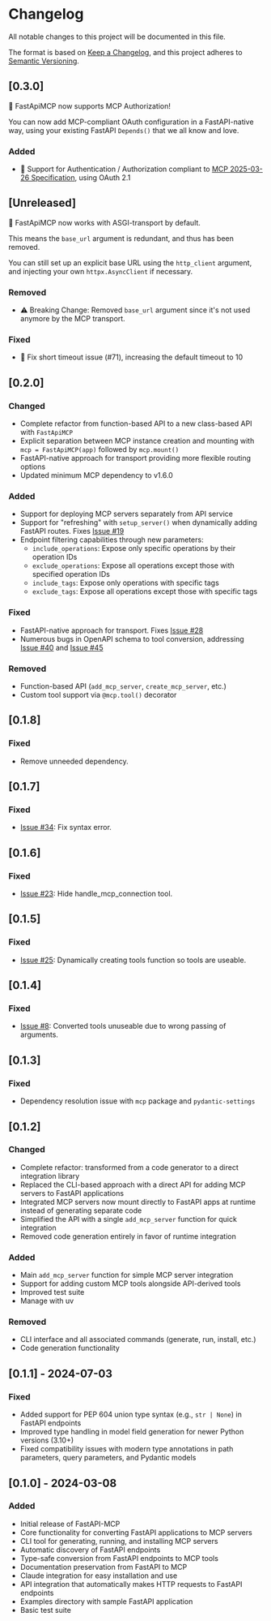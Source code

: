 # Changelog

All notable changes to this project will be documented in this file.

The format is based on [Keep a Changelog](https://keepachangelog.com/en/1.0.0/),
and this project adheres to [Semantic Versioning](https://semver.org/spec/v2.0.0.html).

## [0.3.0]

🚀 FastApiMCP now supports MCP Authorization!

You can now add MCP-compliant OAuth configuration in a FastAPI-native way, using your existing FastAPI `Depends()` that we all know and love.

### Added
- 🎉 Support for Authentication / Authorization compliant to [MCP 2025-03-26 Specification](https://modelcontextprotocol.io/specification/2025-03-26/basic/authorization), using OAuth 2.1

## [Unreleased]

🚀 FastApiMCP now works with ASGI-transport by default.

This means the `base_url` argument is redundant, and thus has been removed.

You can still set up an explicit base URL using the `http_client` argument, and injecting your own `httpx.AsyncClient` if necessary.

### Removed
- ⚠️ Breaking Change: Removed `base_url` argument since it's not used anymore by the MCP transport.

### Fixed
- 🐛 Fix short timeout issue (#71), increasing the default timeout to 10


## [0.2.0]

### Changed
- Complete refactor from function-based API to a new class-based API with `FastApiMCP`
- Explicit separation between MCP instance creation and mounting with `mcp = FastApiMCP(app)` followed by `mcp.mount()`
- FastAPI-native approach for transport providing more flexible routing options
- Updated minimum MCP dependency to v1.6.0

### Added
- Support for deploying MCP servers separately from API service
- Support for "refreshing" with `setup_server()` when dynamically adding FastAPI routes. Fixes [Issue #19](https://github.com/tadata-org/fastapi_mcp/issues/19)
- Endpoint filtering capabilities through new parameters:
  - `include_operations`: Expose only specific operations by their operation IDs
  - `exclude_operations`: Expose all operations except those with specified operation IDs
  - `include_tags`: Expose only operations with specific tags
  - `exclude_tags`: Expose all operations except those with specific tags

### Fixed
- FastAPI-native approach for transport. Fixes [Issue #28](https://github.com/tadata-org/fastapi_mcp/issues/28)
- Numerous bugs in OpenAPI schema to tool conversion, addressing [Issue #40](https://github.com/tadata-org/fastapi_mcp/issues/40) and [Issue #45](https://github.com/tadata-org/fastapi_mcp/issues/45)

### Removed
- Function-based API (`add_mcp_server`, `create_mcp_server`, etc.)
- Custom tool support via `@mcp.tool()` decorator

## [0.1.8]

### Fixed
- Remove unneeded dependency.

## [0.1.7]

### Fixed
- [Issue #34](https://github.com/tadata-org/fastapi_mcp/issues/34): Fix syntax error.

## [0.1.6]

### Fixed
- [Issue #23](https://github.com/tadata-org/fastapi_mcp/issues/23): Hide handle_mcp_connection tool.

## [0.1.5]

### Fixed
- [Issue #25](https://github.com/tadata-org/fastapi_mcp/issues/25): Dynamically creating tools function so tools are useable.

## [0.1.4]

### Fixed
- [Issue #8](https://github.com/tadata-org/fastapi_mcp/issues/8): Converted tools unuseable due to wrong passing of arguments.

## [0.1.3]

### Fixed
- Dependency resolution issue with `mcp` package and `pydantic-settings`

## [0.1.2]

### Changed
- Complete refactor: transformed from a code generator to a direct integration library
- Replaced the CLI-based approach with a direct API for adding MCP servers to FastAPI applications
- Integrated MCP servers now mount directly to FastAPI apps at runtime instead of generating separate code
- Simplified the API with a single `add_mcp_server` function for quick integration
- Removed code generation entirely in favor of runtime integration

### Added
- Main `add_mcp_server` function for simple MCP server integration
- Support for adding custom MCP tools alongside API-derived tools
- Improved test suite
- Manage with uv

### Removed
- CLI interface and all associated commands (generate, run, install, etc.)
- Code generation functionality

## [0.1.1] - 2024-07-03

### Fixed
- Added support for PEP 604 union type syntax (e.g., `str | None`) in FastAPI endpoints
- Improved type handling in model field generation for newer Python versions (3.10+)
- Fixed compatibility issues with modern type annotations in path parameters, query parameters, and Pydantic models

## [0.1.0] - 2024-03-08

### Added
- Initial release of FastAPI-MCP
- Core functionality for converting FastAPI applications to MCP servers
- CLI tool for generating, running, and installing MCP servers
- Automatic discovery of FastAPI endpoints
- Type-safe conversion from FastAPI endpoints to MCP tools
- Documentation preservation from FastAPI to MCP
- Claude integration for easy installation and use
- API integration that automatically makes HTTP requests to FastAPI endpoints
- Examples directory with sample FastAPI application
- Basic test suite